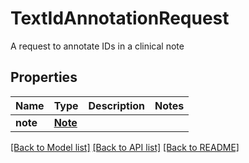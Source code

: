 # TextIdAnnotationRequest

A request to annotate IDs in a clinical note

## Properties
Name | Type | Description | Notes
------------ | ------------- | ------------- | -------------
**note** | [**Note**](Note.md) |  | 

[[Back to Model list]](../README.md#documentation-for-models) [[Back to API list]](../README.md#documentation-for-api-endpoints) [[Back to README]](../README.md)


